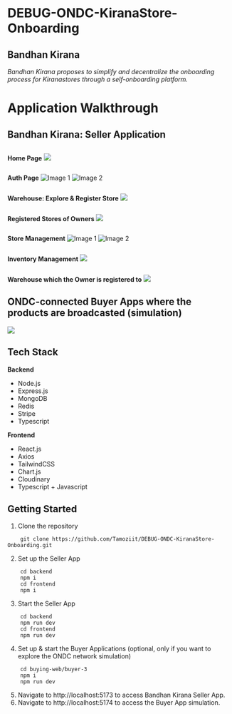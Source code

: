 # DEBUG-ONDC-KiranaStore-Onboarding

## Bandhan Kirana

_Bandhan Kirana proposes to simplify and decentralize the onboarding process for Kiranastores through a self-onboarding platform._

# Application Walkthrough

## Bandhan Kirana: Seller Application

**Home Page**
<img style="margin-top: 13px" src="https://i.imghippo.com/files/nDo6359Q.png">

**Auth Page**
<img style="margin-top: 13px" src="https://i.imghippo.com/files/kGX1826FXw.png" alt="Image 1">
<img src="https://i.imghippo.com/files/DIdY3177I.png" alt="Image 2">

**Warehouse: Explore & Register Store**
<img style="margin-top: 13px" src="https://i.imghippo.com/files/Qa2174k.png">

**Registered Stores of Owners**
<img style="margin-top: 13px" src="https://i.imghippo.com/files/BqAI6717l.png">

**Store Management**
<img  style="margin-top: 13px" src="https://i.imghippo.com/files/OFnG8769pU.png" alt="Image 1">
<img src="https://i.imghippo.com/files/Dso7603Cpo.png" alt="Image 2">

**Inventory Management**
<img style="margin-top: 13px" src="https://i.imghippo.com/files/Nqvu8686oYc.png">

**Warehouse which the Owner is registered to**
<img style="margin-top: 13px" src="https://i.imghippo.com/files/Gmgb1487M.png">

## ONDC-connected Buyer Apps where the products are broadcasted (simulation)

<img src="https://i.imghippo.com/files/px4982KA.png">

## Tech Stack

**Backend**

- Node.js
- Express.js
- MongoDB
- Redis
- Stripe
- Typescript

**Frontend**

- React.js
- Axios
- TailwindCSS
- Chart.js
- Cloudinary
- Typescript + Javascript

## Getting Started

1. Clone the repository

```
    git clone https://github.com/Tamoziit/DEBUG-ONDC-KiranaStore-Onboarding.git
```

2. Set up the Seller App

```
    cd backend
    npm i
    cd frontend
    npm i
```

3. Start the Seller App

```
    cd backend
    npm run dev
    cd frontend
    npm run dev
```

4. Set up & start the Buyer Applications (optional, only if you want to explore the ONDC network simulation)

```
    cd buying-web/buyer-3
    npm i
    npm run dev
```

5. Navigate to http://localhost:5173 to access Bandhan Kirana Seller App.
6. Navigate to http://localhost:5174 to access the Buyer App simulation.
